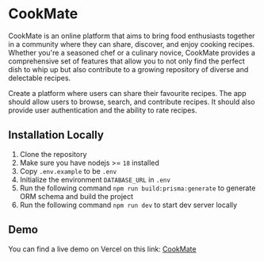 # CookMate

CookMate is an online platform that aims to bring food enthusiasts together in a community where they can share, discover, and enjoy cooking recipes. Whether you're a seasoned chef or a culinary novice, CookMate provides a comprehensive set of features that allow you to not only find the perfect dish to whip up but also contribute to a growing repository of diverse and delectable recipes.

Create a platform where users can share their favourite recipes. The app should allow users to browse, search, and contribute recipes. It should also provide user authentication and the ability to rate recipes.

## Installation Locally

1. Clone the repository
2. Make sure you have nodejs >= `18` installed
3. Copy `.env.example` to be `.env`
4. Initialize the environment `DATABASE_URL` in `.env`
5. Run the following command `npm run build:prisma:generate` to generate ORM schema and build the project
6. Run the following command `npm run dev` to start dev server locally

## Demo

You can find a live demo on Vercel on this link: [CookMate](https://cookmate-ruby.vercel.app)
